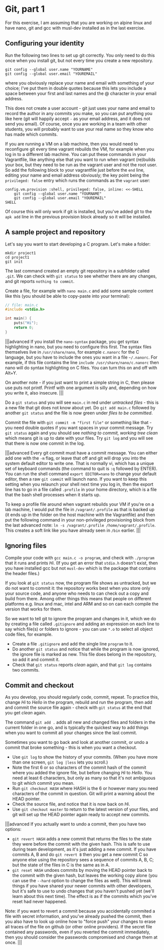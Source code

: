 # Git, part 1

For this exercise, I am assuming that you are working on alpine linux and have nano, git and gcc with musl-dev installed as in the last exercise.

## Configuring your identity

Run the following two lines to set up git correctly. You only need to do this once when you install git, but not every time you create a new repository.

```
git config --global user.name "YOURNAME"
git config --global user.email "YOUREMAIL"
```

where you obviously replace your name and email with something of your choice; I've put them in double quotes because this lets you include a space between your first and last names and the @ character in your email address.

This does not create a user account - git just uses your name and email to record the author in any commits you make, so you can put anything you like here (git will happily accept `-` as your email address, and it does not send you email). Of course, once you are working in a team with other students, you will probably want to use your real name so they know who has made which commits.

If you are running a VM on a lab machine, then you would need to reconfigure git every time vagrant rebuilds the VM, for example when you log in to a different lab machine. You can put these commands in your Vagrantfile, like anything else that you want to run when vagrant (re)builds your box, but they need to be run as the vagrant user and not the root user. So add the following block to your vagrantfile just before the `end` line, editing your name and email address obviously; the key point being the `privileged: false` entry which runs the commands as the `vagrant` user:

```
config.vm.provision :shell, privileged: false, inline: <<-SHELL
    git config --global user.name "YOURNAME"
    git config --global user.email "YOUREMAIL"
SHELL
```

Of course this will only work if git is installed, but you've added git to the `apk add` line in the previous provision block already so it will be installed.

## A sample project and repository

Let's say you want to start developing a C program. Let's make a folder:

```
mkdir project1
cd project1
git init
```

The last command created an empty git repository in a subfolder called `.git`. We can check with `git status` to see whether there are any changes, and git reports `nothing to commit`.

Create a file, for example with `nano main.c` and add some sample content like this (you should be able to copy-paste into your terminal):

```C
// file: main.c
#include <stdio.h>

int main() {
    puts("Hi");
    return 0;
}
```

|||advanced
If you install the `nano-syntax` package, you get syntax highlighting in nano, but you need to configure this first. The syntax files themselves live in `/usr/share/nano`, for example `c.nanorc` for the C language, but you have to include the ones you want in a file `~/.nanorc`. For example, if this file contains the line `include /usr/share/nano/c.nanorc` then nano will do syntax highlighting on C files. You can turn this on and off with Alt+Y.

On another note - if you just want to print a simple string in C, then please use puts not printf. Printf with one argument is silly and, depending on how you write it, also insecure.
|||

Do a `git status` and you will see `main.c` in red under _untracked files_ - this is a new file that git does not know about yet. Do `git add main.c` followed by another `git status` and the file is now green under _files to be committed_.

Commit the file with `git commit -m "first file"` or something like that - you need double quotes if you want spaces in your commit message. Try `git status` again and you should see _nothing to commit, working tree clean_ which means git is up to date with your files. Try `git log` and you will see that there is now one commit in the log.

|||advanced
Every git commit must have a commit message. You can either add one with the `-m` flag, or leave that off and git will drop you into the system default editor to write one. That is normally vi, which has a unique set of keyboard commands (the command to quit is `:q` followed by ENTER). You can run the shell command `export EDITOR=nano` to change your default editor, then a raw `git commit` will launch nano. If you want to keep this setting when you relaunch your shell next time you log in, then the export line has to go in a file called `.profile` in your home directory, which is a file that the bash shell processes when it starts up.

To keep a profile file around when vagrant rebuilds your VM if you're on a lab machine, I would put the file in `/vagrant/.profile` as that is backed up (it ends up in the folder on the host machine with the Vagrantfile) and then put the following command in your non-privileged provisioning block from the last advanced note: `ln -s /vagrant/.profile /home/vagrant/.profile`. This creates a soft link like you have already seen in `/bin` earlier.
|||

## Ignoring files

Compile your code with `gcc main.c -o program`, and check with `./program` that it runs and prints _Hi_. (If you get an error that `stdio.h` doesn't exist, then you have installed gcc but not `musl-dev` which is the package that contains the header files.)

If you look at `git status` now, the program file shows as untracked, but we do not want to commit it: the repository works best when you store only your source code, and anyone who needs to can check out a copy and build from there. Among other things this means that people on different platforms e.g. linux and mac, intel and ARM and so on can each compile the version that works for them.

So we want to tell git to ignore the program and changes in it, which we do by creating a file called `.gitignore` and adding an expression on each line to say which file(s) or folders to ignore - you can use `*.o` to select all object code files, for example.

  * Create a file `.gitignore` and add the single line `program` to it.
  * Do another `git status` and notice that while the program is now ignored, the ignore file is marked as new. This file does belong in the repository, so add it and commit it.
  * Check that `git status` reports _clean_ again, and that `git log` contains two commits.

## Commit and checkout

As you develop, you should regularly code, commit, repeat. To practice this, change _Hi_ to _Hello_ in the program, rebuild and run the program, then add and commit the source file again - check with `git status` at the end that you get _clean_ again.

The command `git add .` adds all new and changed files and folders in the current folder in one go, and is typically the quickest way to add things when you want to commit all your changes since the last commit.

Sometimes you want to go back and look at another commit, or undo a commit that broke something - this is when you want a checkout.

  * Use `git log` to show the history of your commits. (When you have more than one screen, `git log |less` lets you scroll.)
  * Note the first 6 or so characters of the commit hash of the commit where you added the ignore file, but before changing _Hi_ to _Hello_. You need at least 6 characters, but only as many so that it's not ambiguous to git which commit you mean.
  * Run `git checkout HASH` where HASH is the 6 or however many you need characters of the commit in question. Git will print a warning about the HEAD pointer.
  * Check the source file, and notice that it is now back on _Hi_.
  * Use `git checkout master` to return to the latest version of your files, and git will set up the HEAD pointer again ready to accept new commits.

|||advanced
If you actually want to undo a commit, then you have two options:

  * `git revert HASH` adds a new commit that returns the files to the state they were before the commit with the given hash. This is safe to use during team development, as it's just adding a new commit. If you have commits A, B and do `git revert B` then you get a new commit C so anyone else using the repository sees a sequence of commits A, B, C; but the state of the files in C is the same as in A.
  * `git reset HASH` undoes commits by moving the HEAD pointer back to the commit with the given hash, but leaves the working copy alone (you can use the `--hard` option to change the files as well). This will break things if you have shared your newer commits with other developers, but it's safe to use to undo changes that you haven't pushed yet (we'll learn about this next time). The effect is as if the commits which you've reset had never happened.

Note: if you want to revert a commit because you accidentally commited a file with secret information, and you've already pushed the commit, then you also have to look up online how to "force push" your changes to erase all traces of the file on github (or other online providers). If the secret file contained any passwords, even if you reverted the commit immediately, then you should consider the passwords compromised and change them at once.
|||
